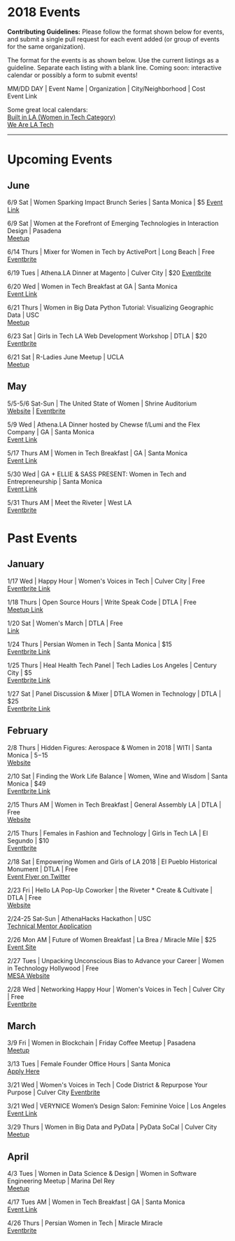 # 2018 Events  

**Contributing Guidelines:** Please follow the format shown below for events, and submit a single pull request for each event added (or group of events for the same organization).

The format for the events is as shown below. Use the current listings as a guideline. Separate each listing with a blank line. Coming soon: interactive calendar or possibly a form to submit events!

MM/DD DAY | Event Name | Organization | City/Neighborhood | Cost  
Event Link

Some great local calendars:  
[Built in LA (Women in Tech Category)](https://www.builtinla.com/events?f[0]=cats%3A125)  
[We Are LA Tech](http://wearelatech.com/calendar/)  

<hr>

# Upcoming Events

## June  
6/9 Sat | Women Sparking Impact Brunch Series | Santa Monica | $5
[Event Link](https://generalassemb.ly/education/women-sparking-impact-brunch-speaker-series/los-angeles/50695)  

6/9 Sat | Women at the Forefront of Emerging Technologies in Interaction Design | Pasadena  
[Meetup](https://www.meetup.com/Pasadena-Women-In-Technology/events/251118396/)  

6/14 Thurs | Mixer for Women in Tech by ActivePort | Long Beach | Free  
[Eventbrite](https://www.eventbrite.com/e/mixer-for-women-in-tech-by-active-port-tickets-45758959279?aff=ebdssbdestsearch)  

6/19 Tues | Athena.LA Dinner at Magento | Culver City | $20
[Eventbrite](https://www.eventbrite.com/e/athenala-dinner-hosted-by-magento-getting-to-the-c-suite-tickets-46130636977?aff=ebdssbdestsearch)    

6/20 Wed | Women in Tech Breakfast at GA | Santa Monica  
[Event Link](https://generalassemb.ly/education/women-in-tech-breakfast/los-angeles/51277)  

6/21 Thurs | Women in Big Data Python Tutorial: Visualizing Geographic Data | USC  
[Meetup](https://www.meetup.com/Pyladies-LA/events/250894013/)   

6/23 Sat | Girls in Tech LA Web Development Workshop | DTLA |  $20
[Eventbrite](https://www.eventbrite.com/e/sabios-intro-to-web-development-workshop-with-girls-in-tech-tickets-46090835931?aff=ebdssbdestsearch)  

6/21 Sat | R-Ladies June Meetup | UCLA  
[Meetup](https://www.meetup.com/rladies-la/events/250458463/)  


## May
5/5-5/6 Sat-Sun | The United State of Women | Shrine Auditorium  
[Website](https://www.theunitedstateofwomen.org/)  | [Eventbrite](https://www.eventbrite.com/e/the-2018-united-state-of-women-summit-tickets-43620792966?aff=website)  

5/9 Wed | Athena.LA Dinner hosted by Chewse f/Lumi and the Flex Company | GA | Santa Monica  
[Event Link](https://generalassemb.ly/education/athenala-dinner-hosted-by-chewse-featuring-lumi-the-flex-company/los-angeles/50086)  

5/17 Thurs AM | Women in Tech Breakfast | GA | Santa Monica  
[Event Link](https://generalassemb.ly/education/women-in-tech-breakfast/los-angeles/49570)  

5/30 Wed | GA + ELLIE & SASS PRESENT: Women in Tech and Entrepreneurship | Santa Monica  
[Event Link](https://generalassemb.ly/education/ga-ellie-sass-present-women-in-tech-entrepreneurship/los-angeles/50379)  

5/31 Thurs AM | Meet the Riveter | West LA  
[Eventbrite](https://www.eventbrite.com/e/meet-the-riveter-friends-and-family-coffee-conversation-tickets-46236078355?aff=ebdssbdestsearch)  


# Past Events
## January  
1/17 Wed | Happy Hour | Women's Voices in Tech | Culver City | Free  
[Eventbrite Link](https://www.eventbrite.com/e/womens-voices-in-tech-happy-hour-with-special-guest-cassie-betts-tickets-41340952903)

1/18 Thurs | Open Source Hours | Write Speak Code | DTLA | Free  
[Meetup Link](https://www.meetup.com/Write-Speak-Code-Los-Angeles/events/246028489/)

1/20 Sat | Women's March | DTLA | Free  
[Link](http://womensmarchla.org/)

1/24 Thurs | Persian Women in Tech | Santa Monica | $15  
[Eventbrite Link](https://www.eventbrite.com/e/persian-women-in-tech-la-january-2018-tickets-41501425882?aff=ehomecard)

1/25 Thurs | Heal Health Tech Panel | Tech Ladies Los Angeles | Century City | $5  
[Eventbrite Link](https://www.eventbrite.com/e/tech-ladies-los-angeles-x-heal-health-tech-panel-tickets-41514531080)

1/27 Sat | Panel Discussion & Mixer | DTLA Women in Technology | DTLA | $25  
[Eventbrite Link](https://www.eventbrite.com/e/dtla-women-in-technology-panel-discussion-mixer-tickets-40135689929?aff=erellivmlt)


## February  

2/8 Thurs | Hidden Figures: Aerospace & Women in 2018 | WITI | Santa Monica | $5-$15  
[Website](https://www.witi.com/networks/losangeles/events/3268/Hidden-Figures:-Aerospace-&-Women-in-2018/)  

2/10 Sat | Finding the Work Life Balance | Women, Wine and Wisdom | Santa Monica | $49  
[Eventbrite Link](https://www.eventbrite.com/e/women-wine-and-wisdom-finding-the-work-life-balance-tickets-40800115243?aff=BiLA)  

2/15 Thurs AM | Women in Tech Breakfast | General Assembly LA | DTLA | Free  
[Website](https://generalassemb.ly/education/women-in-tech-breakfast/los-angeles/45083)  

2/15 Thurs | Females in Fashion and Technology | Girls in Tech LA | El Segundo | $10  
[Eventbrite](https://www.eventbrite.com/e/techstyle-girls-in-tech-present-females-in-fashion-technology-tickets-41533617167)  

2/18 Sat | Empowering Women and Girls of LA 2018 | El Pueblo Historical Monument | DTLA | Free  
[Event Flyer on Twitter](https://twitter.com/pwnerchelsea/status/951142487690588160)

2/23 Fri | Hello LA Pop-Up Coworker | the Riveter * Create & Cultivate | DTLA | Free  
[Website](http://info.theriveter.co/lalaunch_popup22318)  

2/24-25 Sat-Sun | AthenaHacks Hackathon | USC  
[Technical Mentor Application](https://projectathena.typeform.com/to/pOXci5)  

2/26 Mon AM | Future of Women Breakfast | La Brea / Miracle Mile | $25  
[Event Site](https://futureofwomenlabreakfast.splashthat.com/)  

2/27 Tues | Unpacking Unconscious Bias to Advance your Career | Women in Technology Hollywood | Free  
[MESA Website](http://www.mesalliance.org/conferences/smart-content-west-2018?page=with-workshop)  

2/28 Wed | Networking Happy Hour | Women's Voices in Tech | Culver City | Free  
[Eventbrite](https://www.eventbrite.com/e/womens-voices-in-tech-happy-hour-tickets-42591806239?aff=es2)  


## March
3/9 Fri | Women in Blockchain | Friday Coffee Meetup | Pasadena  
[Meetup](https://www.meetup.com/Innovation-friday-coffee-meetup/events/247972737/)  

3/13 Tues | Female Founder Office Hours | Santa Monica  
[Apply Here](https://www.femalefounder.org/join-us-los-angeles)

3/21 Wed | Women's Voices in Tech |  Code District & Repurpose Your Purpose | Culver City   [Eventbrite](https://www.eventbrite.com/e/womens-voices-in-tech-happy-hour-tickets-43730148050?aff=efbeventtix)  

3/21 Wed | VERYNICE Women’s Design Salon: Feminine Voice  | Los Angeles  
[Event Link](https://generalassemb.ly/education/verynice-women-s-design-salon-feminine-voice)  

3/29 Thurs | Women in Big Data and PyData | PyData SoCal | Culver City  
[Meetup](https://www.meetup.com/PyData-SoCal/events/247536114/)  


## April
4/3 Tues | Women in Data Science & Design | Women in Software Engineering Meetup | Marina Del Rey  
[Meetup](https://www.meetup.com/Women-in-Software-Engineering/events/248777647/)

4/17 Tues AM | Women in Tech Breakfast | GA | Santa Monica  
[Event Link](https://generalassemb.ly/education/women-in-tech-breakfast/los-angeles/46271)  

4/26 Thurs | Persian Women in Tech | Miracle Miracle  
[Eventbrite](https://www.eventbrite.com/e/persian-women-in-tech-la-april-2018-tickets-44561778479?aff=es2)  
